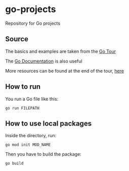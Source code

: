 # go-projects
Repository for Go projects

## Source
The basics and examples are taken from the [Go Tour](https://tour.golang.org/list)

The [Go Documentation](https://golang.org/doc/) is also useful

More resources can be found at the end of the tour, [here](https://tour.golang.org/concurrency/11)

## How to run

You run a Go file like this:
```
go run FILEPATH
```

## How to use local packages

Inside the directory, run: 
```
go mod init MOD_NAME
```

Then you have to build the package: 
```
go build
```